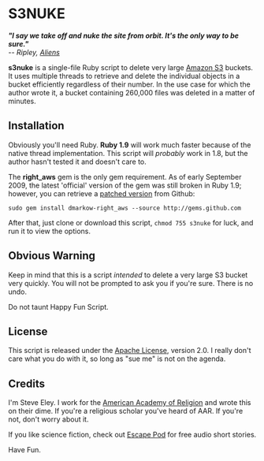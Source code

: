 S3NUKE
======

___"I say we take off and nuke the site from orbit. It's the only way to be sure."___  
  -- _Ripley, [Aliens](http://www.imdb.com/title/tt0090605/)_
  
**s3nuke** is a single-file Ruby script to delete very large [Amazon S3](http://aws.amazon.com/s3) buckets.  It uses multiple threads to retrieve and delete the individual objects in a bucket efficiently regardless of their number.  In the use case for which the author wrote it, a bucket containing 260,000 files was deleted in a matter of minutes.

Installation
------------
Obviously you'll need Ruby.  **Ruby 1.9** will work much faster because of the native thread implementation.  This script will _probably_ work in 1.8, but the author hasn't tested it and doesn't care to.

The **right\_aws** gem is the only gem requirement.  As of early September 2009, the latest 'official' version of the gem was still broken in Ruby 1.9; however, you can retrieve a [patched version](http://github.com/dmarkow/right_aws/tree/master) from Github:

    sudo gem install dmarkow-right_aws --source http://gems.github.com
    
After that, just clone or download this script, `chmod 755 s3nuke` for luck, and run it to view the options.

Obvious Warning
---------------
Keep in mind that this is a script _intended_ to delete a very large S3 bucket very quickly.  You will not be prompted to ask you if you're sure.  There is no undo.

Do not taunt Happy Fun Script.

License
-------
This script is released under the [Apache License](http://www.apache.org/licenses/), version 2.0.  I really don't care what you do with it, so long as "sue me" is not on the agenda.

Credits
-------
I'm Steve Eley.  I work for the [American Academy of Religion](http://aarweb.org) and wrote this on their dime.  If you're a religious scholar you've heard of AAR.  If you're not, don't worry about it.

If you like science fiction, check out [Escape Pod](http://escapepod.org) for free audio short stories.

Have Fun.


